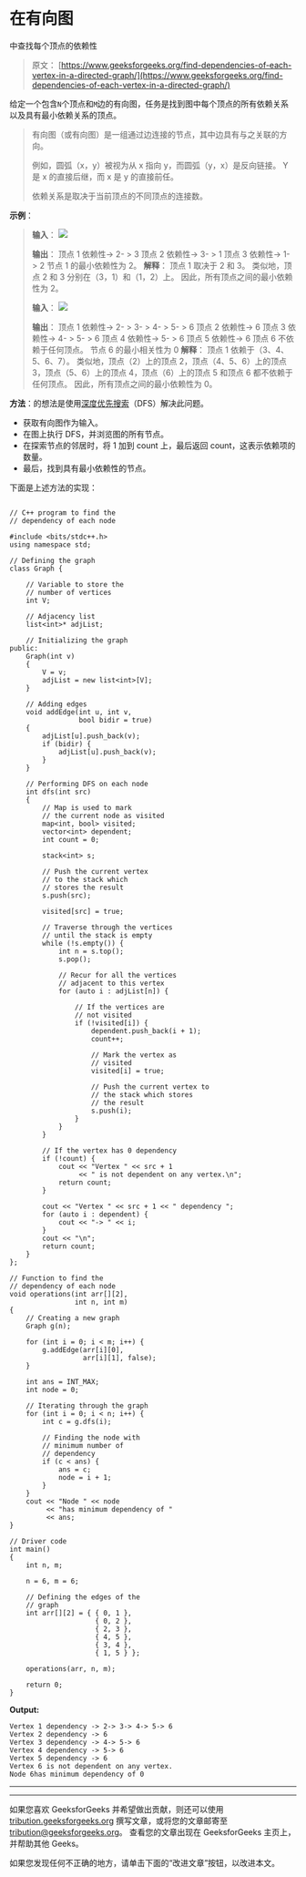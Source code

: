 # 在有向图

中查找每个顶点的依赖性

> 原文： [https://www.geeksforgeeks.org/find-dependencies-of-each-vertex-in-a-directed-graph/](https://www.geeksforgeeks.org/find-dependencies-of-each-vertex-in-a-directed-graph/)

给定一个包含`N`个顶点和`M`边的有向图，任务是找到图中每个顶点的所有依赖关系以及具有最小依赖关系的顶点。

> 有向图（或有向图）是一组通过边连接的节点，其中边具有与之关联的方向。
> 
> 例如，圆弧（x，y）被视为从 x 指向 y，而圆弧（y，x）是反向链接。 Y 是 x 的直接后继，而 x 是 y 的直接前任。
> 
> 依赖关系是取决于当前顶点的不同顶点的连接数。

**示例**：

> **输入**：
> ![](img/f144eb1cb17a15ceb777429631beb70f.png)
> 
> **输出**：
> 顶点 1 依赖性-> 2- > 3
> 顶点 2 依赖性-> 3- > 1
> 顶点 3 依赖性-> 1- > 2
> 节点 1 的最小依赖性为 2。
> **解释**：
> 顶点 1 取决于 2 和 3。
> 类似地，顶点 2 和 3 分别在（3，1）和（1，2）上。
> 因此，所有顶点之间的最小依赖性为 2。
> 
> **输入**：
> ![](img/04f29273cfdc8e9a194954280fdf827f.png)
> 
> **输出**：
> 顶点 1 依赖性-> 2- > 3- > 4- > 5- > 6
> 顶点 2 依赖性-> 6
> 顶点 3 依赖性-> 4- > 5- > 6
> 顶点 4 依赖性-> 5- > 6
> 顶点 5 依赖性-> 6
> 顶点 6 不依赖于任何顶点。
> 节点 6 的最小相关性为 0
> **解释**：
> 顶点 1 依赖于（3、4、5、6、7）。 类似地，顶点（2）上的顶点 2，顶点（4、5、6）上的顶点 3，顶点（5、6）上的顶点 4，顶点（6）上的顶点 5 和顶点 6 都不依赖于任何顶点。
> 因此，所有顶点之间的最小依赖性为 0。

**方法**：的想法是使用[深度优先搜索](https://www.geeksforgeeks.org/depth-first-search-or-dfs-for-a-graph/)（DFS）解决此问题。

*   获取有向图作为输入。
*   在图上执行 DFS，并浏览图的所有节点。
*   在探索节点的邻居时，将 1 加到 count 上，最后返回 count，这表示依赖项的数量。
*   最后，找到具有最小依赖性的节点。

下面是上述方法的实现：

```

// C++ program to find the 
// dependency of each node 

#include <bits/stdc++.h> 
using namespace std; 

// Defining the graph 
class Graph { 

    // Variable to store the 
    // number of vertices 
    int V; 

    // Adjacency list 
    list<int>* adjList; 

    // Initializing the graph 
public: 
    Graph(int v) 
    { 
        V = v; 
        adjList = new list<int>[V]; 
    } 

    // Adding edges 
    void addEdge(int u, int v, 
                 bool bidir = true) 
    { 
        adjList[u].push_back(v); 
        if (bidir) { 
            adjList[u].push_back(v); 
        } 
    } 

    // Performing DFS on each node 
    int dfs(int src) 
    { 
        // Map is used to mark 
        // the current node as visited 
        map<int, bool> visited; 
        vector<int> dependent; 
        int count = 0; 

        stack<int> s; 

        // Push the current vertex 
        // to the stack which 
        // stores the result 
        s.push(src); 

        visited[src] = true; 

        // Traverse through the vertices 
        // until the stack is empty 
        while (!s.empty()) { 
            int n = s.top(); 
            s.pop(); 

            // Recur for all the vertices 
            // adjacent to this vertex 
            for (auto i : adjList[n]) { 

                // If the vertices are 
                // not visited 
                if (!visited[i]) { 
                    dependent.push_back(i + 1); 
                    count++; 

                    // Mark the vertex as 
                    // visited 
                    visited[i] = true; 

                    // Push the current vertex to 
                    // the stack which stores 
                    // the result 
                    s.push(i); 
                } 
            } 
        } 

        // If the vertex has 0 dependency 
        if (!count) { 
            cout << "Vertex " << src + 1 
                 << " is not dependent on any vertex.\n"; 
            return count; 
        } 

        cout << "Vertex " << src + 1 << " dependency "; 
        for (auto i : dependent) { 
            cout << "-> " << i; 
        } 
        cout << "\n"; 
        return count; 
    } 
}; 

// Function to find the 
// dependency of each node 
void operations(int arr[][2], 
                int n, int m) 
{ 
    // Creating a new graph 
    Graph g(n); 

    for (int i = 0; i < m; i++) { 
        g.addEdge(arr[i][0], 
                  arr[i][1], false); 
    } 

    int ans = INT_MAX; 
    int node = 0; 

    // Iterating through the graph 
    for (int i = 0; i < n; i++) { 
        int c = g.dfs(i); 

        // Finding the node with 
        // minimum number of 
        // dependency 
        if (c < ans) { 
            ans = c; 
            node = i + 1; 
        } 
    } 
    cout << "Node " << node 
         << "has minimum dependency of "
         << ans; 
} 

// Driver code 
int main() 
{ 
    int n, m; 

    n = 6, m = 6; 

    // Defining the edges of the 
    // graph 
    int arr[][2] = { { 0, 1 }, 
                     { 0, 2 }, 
                     { 2, 3 }, 
                     { 4, 5 }, 
                     { 3, 4 }, 
                     { 1, 5 } }; 

    operations(arr, n, m); 

    return 0; 
} 

```

**Output:**

```
Vertex 1 dependency -> 2-> 3-> 4-> 5-> 6
Vertex 2 dependency -> 6
Vertex 3 dependency -> 4-> 5-> 6
Vertex 4 dependency -> 5-> 6
Vertex 5 dependency -> 6
Vertex 6 is not dependent on any vertex.
Node 6has minimum dependency of 0

```



* * *

* * *

如果您喜欢 GeeksforGeeks 并希望做出贡献，则还可以使用 [tribution.geeksforgeeks.org](https://contribute.geeksforgeeks.org/) 撰写文章，或将您的文章邮寄至 tribution@geeksforgeeks.org。 查看您的文章出现在 GeeksforGeeks 主页上，并帮助其他 Geeks。

如果您发现任何不正确的地方，请单击下面的“改进文章”按钮，以改进本文。